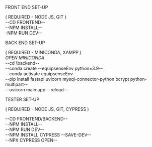 
FRONT END SET-UP  
  
( REQUIRED - NODE JS, GIT )  
--CD FRONTEND--  
--NPM INSTALL--  
-NPM RUN DEV--

  
BACK END SET-UP  
  
( REQUIRED - MINICONDA, XAMPP )  
*OPEN MINICONDA*  
--cd \backend--  
--conda create --equipsenseEnv python=3.9--  
--conda activate equipsenseEnv--  
--pip install fastapi uvicorn mysql-connector-python bcrypt python-multipart--  
--uvicorn main:app --reload--  
  
TESTER SET-UP  
  
( REQUIRED - NODE JS, GIT, CYPRESS )  
  
--CD FRONTEND/BACKEND--  
--NPM INSTALL--  
--NPM RUN DEV--  
--NPM INSTALL CYPRESS --SAVE-DEV--  
--NPX CYPRESS OPEN--
